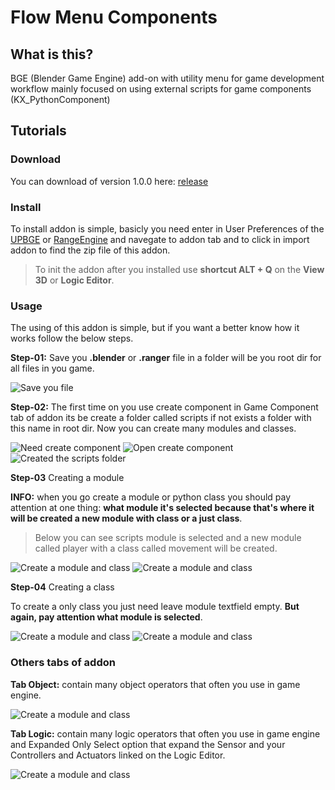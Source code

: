 # Flow Menu Components

## **What is this?**

BGE (Blender Game Engine) add-on with utility menu for game development workflow mainly focused on using external scripts for game components (KX_PythonComponent)

## **Tutorials**

### **Download**

You can download of version 1.0.0 here: [release](https://github.com/misael-s/flow-menu-components/releases/tag/v1.0.0)

### **Install**
To install addon is simple, basicly you need enter in User Preferences of the [UPBGE](https://upbge.org/#/) or [RangeEngine](https://rangeengine.tech/) and navegate to addon tab and to click in import addon to find the zip file of this addon.

>To init the addon after you installed use **shortcut ALT + Q** on the **View 3D** or **Logic Editor**.

### **Usage**

The using of this addon is simple, but if you want a better know how it works follow the below steps.

**Step-01:** Save you **.blender** or **.ranger** file in a folder will be you root dir for all files in you game.

![Save you file](/readme-files/screenshot_01.png)

**Step-02:** The first time on you use create component in Game Component tab of addon its be create a folder called scripts if not exists a folder with this name in root dir. Now you can create many modules and classes.

![Need create component](/readme-files/screenshot_02.png)
![Open create component](/readme-files/screenshot_03.png)
![Created the scripts folder](/readme-files/screenshot_04.png)

**Step-03** Creating a module

**INFO:** when you go create a module or python class you should pay attention at one thing: **what module it's selected because that's where it will be created a new module with class or a just class**.

>Below you can see scripts module is selected and a new module called player with a class called movement will be created.

![Create a module and class](/readme-files/screenshot_05.png)
![Create a module and class](/readme-files/screenshot_06.png)

**Step-04** Creating a class

To create a only class you just need leave module textfield empty. **But again, pay attention what module is selected**.

![Create a module and class](/readme-files/screenshot_07.png)
![Create a module and class](/readme-files/screenshot_08.png)

### **Others tabs of addon**
**Tab Object:** contain many object operators that often you use in game engine.

![Create a module and class](/readme-files/screenshot_09.png)

**Tab Logic:** contain many logic operators that often you use in game engine and  Expanded Only Select option that expand the Sensor and your Controllers and Actuators linked on the Logic Editor.

![Create a module and class](/readme-files/screenshot_10.png)